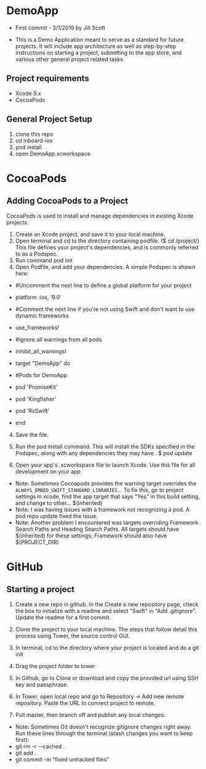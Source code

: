 # DemoApp

- First commit - 3/1/2019 by Jill Scott

- This is a Demo Application meant to serve as a standard for future projects. It will include app architecture as well as step-by-step instructions on starting a project, submitting to the app store, and various other general project related tasks.

## Project requirements
- Xcode 9.x
- CocoaPods

## General Project Setup
1. clone this repo
2. cd inboard-ios
3. pod install
4. open DemoApp.xcworkspace



# CocoaPods

## Adding CocoaPods to a Project

CocoaPods is used to install and manage dependencies in existing Xcode projects.
1. Create an Xcode project, and save it to your local machine.
2. Open terminal and cd to the directory containing podfile. ($ cd <path-to-project>/project/) This file defines your project's dependencies, and is commonly referred to as a Podspec.
4. Run command pod init
3. Open Podfile, and add your dependencies. A simple Podspec is shown here: 

- #Uncomment the next line to define a global platform for your project
- platform :ios, '9.0'

- #Comment the next line if you're not using Swift and don't want to use dynamic frameworks
- use_frameworks!

- #ignore all warnings from all pods
- inhibit_all_warnings!

- target "DemoApp" do
- #Pods for DemoApp
- pod 'PromiseKit'
- pod 'Kingfisher'
- pod 'RxSwift'
- end

4. Save the file.
 
5. Run the pod install command. This will install the SDKs specified in the Podspec, along with any dependencies they may have.  $ pod update



6. Open your app's .xcworkspace file to launch Xcode. Use this file for all development on your app

- Note: Sometimes Cocoapods provides the warning target overrides the `ALWAYS_EMBED_SWIFT_STANDARD_LIBRARIES`... To fix this, go to project settings in xcode, find the app target that says "Yes" in this build setting, and change to other... $(inherited)
- Note: I was having issues with a framework not recognizing a pod. A pod repo update fixed the issue.
- Note: Another problem I encountered was targets overriding Framework Search Paths and Heading Search Paths. All targets should have $(inherited) for these settings; Framework should also have $(PROJECT_DIR)


# GitHub

## Starting a project

1. Create a new repo in github. In the Create a new repository page, check the box to initialize with a readme and select "Swift" in "Add .gitignore". Update the readme for a first commit.
2. Clone the project to your local machine. The steps that follow detail this process using Tower, the source control GUI.

3. In terminal, cd to the directory where your project is located and do a git init
4. Drag the project folder to tower
5. In Github, go to Clone or download and copy the provided url using SSH key and passphrase.
6. In Tower, open local repo and go to Repository -> Add new remote repository. Paste the URL to connect project to remote.
7. Pull master, then branch off and publish any local changes.
- Note: Sometimes Git doesn't recognize gitignore changes right away. Run these lines through the terminal (stash changes you want to keep first):
- git rm -r --cached .
- git add .
- git commit -m "fixed untracked files"
